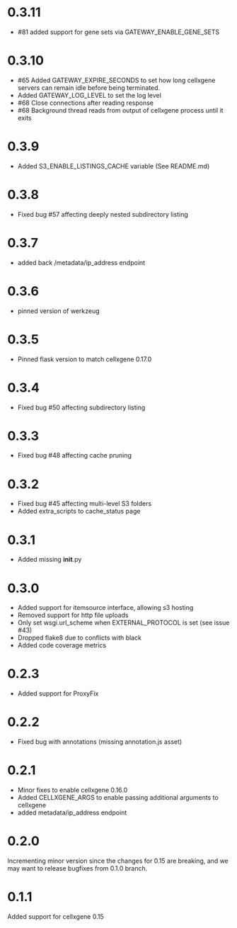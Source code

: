 # 0.3.11

* #81 added support for gene sets via GATEWAY_ENABLE_GENE_SETS

# 0.3.10

* #65 Added GATEWAY_EXPIRE_SECONDS to set how long cellxgene servers can remain idle before being terminated.
* Added GATEWAY_LOG_LEVEL to set the log level
* #68 Close connections after reading response
* #68 Background thread reads from output of cellxgene process until it exits

# 0.3.9

* Added S3_ENABLE_LISTINGS_CACHE variable (See README.md)

# 0.3.8

* Fixed bug #57 affecting deeply nested subdirectory listing

# 0.3.7

* added back /metadata/ip_address endpoint

# 0.3.6

* pinned version of werkzeug

# 0.3.5

* Pinned flask version to match cellxgene 0.17.0

# 0.3.4

* Fixed bug #50 affecting subdirectory listing

# 0.3.3

* Fixed bug #48 affecting cache pruning

# 0.3.2

 * Fixed bug #45 affecting multi-level S3 folders
 * Added extra_scripts to cache_status page

# 0.3.1

 * Added missing __init__.py

# 0.3.0

 * Added support for itemsource interface, allowing s3 hosting
 * Removed support for http file uploads
 * Only set wsgi.url_scheme when EXTERNAL_PROTOCOL is set (see issue #43) 
 * Dropped flake8 due to conflicts with black
 * Added code coverage metrics

# 0.2.3

 * Added support for ProxyFix

# 0.2.2

  * Fixed bug with annotations (missing annotation.js asset)

# 0.2.1

  * Minor fixes to enable cellxgene 0.16.0
  * Added CELLXGENE_ARGS to enable passing additional arguments to cellxgene
  * added metadata/ip_address endpoint

# 0.2.0

Incrementing minor version since the changes for 0.15 are breaking, and we may want to release bugfixes from 0.1.0 branch.

# 0.1.1

Added support for cellxgene 0.15
